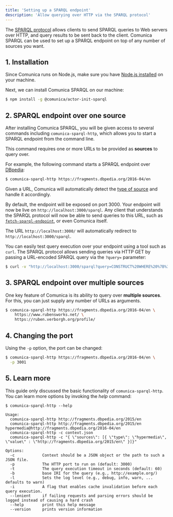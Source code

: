 ```yaml
---
title: 'Setting up a SPARQL endpoint'
description: 'Allow querying over HTTP via the SPARQL protocol'
---
```


The [SPARQL protocol](https://www.w3.org/TR/sparql11-protocol/) allows clients to send SPARQL queries to Web servers over HTTP,
and query results to be sent back to the client. 
Comunica SPARQL can be used to set up a SPARQL endpoint on top of any number of sources you want.

## 1. Installation

Since Comunica runs on Node.js, make sure you have [Node.js installed](https://nodejs.org/en/) on your machine.

Next, we can install Comunica SPARQL on our machine:
```bash
$ npm install -g @comunica/actor-init-sparql
```

## 2. SPARQL endpoint over one source

After installing Comunica SPARQL, you will be given access to several commands including `comunica-sparql-http`,
which allows you to start a SPARQL endpoint from the command line.

This command requires one or more URLs to be provided as **sources** to query over.

For example, the following command starts a SPARQL endpoint over [DBpedia](https://fragments.dbpedia.org/2016-04/en):
```bash
$ comunica-sparql-http https://fragments.dbpedia.org/2016-04/en
```

<div class="note">
Given a URL, Comunica will automatically detect the <a href="/docs/query/advanced/source_types/">type of source</a> and handle it accordingly.
</div>

By default, the endpoint will be exposed on port 3000.
Your endpoint will now be live on `http://localhost:3000/sparql`.
Any client that understands the SPARQL protocol will now be able to send queries to this URL,
such as [`fetch-sparql-endpoint`](https://github.com/rubensworks/fetch-sparql-endpoint.js/), or even Comunica itself.

<div class="note">
The URL <code>http://localhost:3000/</code> will automatically redirect to <code>http://localhost:3000/sparql</code>.
</div>

You can easily test query execution over your endpoint using a tool such as `curl`.
The SPARQL protocol allows sending queries via HTTP GET by passing a URL-encoded SPARQL query via the `?query=` parameter:
```bash
$ curl -v "http://localhost:3000/sparql?query=CONSTRUCT%20WHERE%20%7B%3Fs%20%3Fp%20%3Fo.%7DLIMIT%20100"
```

## 3. SPARQL endpoint over multiple sources

One key feature of Comunica is its ability to query over **multiple sources**.
For this, you can just supply any number of URLs as arguments.

```bash
$ comunica-sparql-http https://fragments.dbpedia.org/2016-04/en \
    https://www.rubensworks.net/ \
    https://ruben.verborgh.org/profile/
```

## 4. Changing the port

Using the `-p` option, the port can be changed:
```bash
$ comunica-sparql-http https://fragments.dbpedia.org/2016-04/en \
  -p 3001
```

## 5. Learn more

This guide only discussed the basic functionality of `comunica-sparql-http`.
You can learn more options by invoking the _help_ command:
```text
$ comunica-sparql-http --help

Usage:
  comunica-sparql-http http://fragments.dbpedia.org/2015/en
  comunica-sparql-http http://fragments.dbpedia.org/2015/en hypermedia@http://fragments.dbpedia.org/2016-04/en
  comunica-sparql-http -c context.json
  comunica-sparql-http -c "{ \"sources\": [{ \"type\": \"hypermedia\", \"value\" : \"http://fragments.dbpedia.org/2015/en\" }]}"

Options:
  -c            Context should be a JSON object or the path to such a JSON file.
  -p            The HTTP port to run on (default: 3000)
  -t            The query execution timeout in seconds (default: 60)
  -b            base IRI for the query (e.g., http://example.org/)
  -l            Sets the log level (e.g., debug, info, warn, ... defaults to warn)
  -i            A flag that enables cache invalidation before each query execution.
  --lenient     if failing requests and parsing errors should be logged instead of causing a hard crash
  --help        print this help message
  --version     prints version information
```
